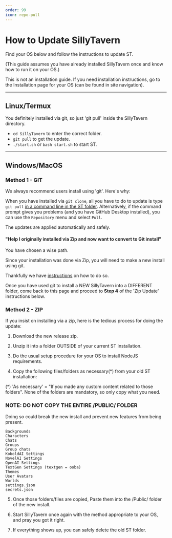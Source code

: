```yaml
---
order: 99
icon: repo-pull
---
```


# How to Update SillyTavern

Find your OS below and follow the instructions to update ST.

(This guide assumes you have already installed SillyTavern once and know how to run it on your OS.)

This is not an installation guide. If you need installation instructions, go to the Installation page for your OS (can be found in site navigation).

----

## Linux/Termux

You definitely installed via git, so just 'git pull' inside the SillyTavern directory.

- `cd SillyTavern` to enter the correct folder.
- `git pull` to get the update.
- `./start.sh` or `bash start.sh` to start ST.

----

## Windows/MacOS

### Method 1 - GIT

We always recommend users install using 'git'. Here's why:

When you have installed via `git clone`, all you have to do to update is type `git pull` [in a command line in the ST folder](https://www.google.com/search?q=how+to+open+command+prompt+in+a+folder).
Alternatively, if the command prompt gives you problems (and you have GitHub Desktop installed), you can use the `Repository` menu and select `Pull`.

The updates are applied automatically and safely.

#### "Help I originally installed via Zip and now want to convert to Git install"

You have chosen a wise path.

Since your installation was done via Zip, you will need to make a new install using git.

Thankfully we have [instructions](https://docs.sillytavern.app/installation/windows/) on how to do so.

Once you have used git to install a NEW SillyTavern into a DIFFERENT folder, come back to this page and proceed to **Step 4** of the 'Zip Update' instructions below.

### Method 2 - ZIP

If you insist on installing via a zip, here is the tedious process for doing the update:

1. Download the new release zip.
2. Unzip it into a folder OUTSIDE of your current ST installation.
3. Do the usual setup procedure for your OS to install NodeJS requirements.

4. Copy the following files/folders as necessary(*) from your old ST installation:

  (*) 'As necessary' = "If you made any custom content related to those folders".
  None of the folders are mandatory, so only copy what you need.

### NOTE: DO NOT COPY THE ENTIRE /PUBLIC/ FOLDER

  Doing so could break the new install and prevent new features from being present.

```plaintext
Backgrounds
Characters
Chats
Groups
Group chats
KoboldAI Settings
NovelAI Settings
OpenAI Settings
TextGen Settings (textgen = ooba)
Themes
User Avatars
Worlds
settings.json
secrets.json
```
  
5. Once those folders/files are copied, Paste them into the /Public/ folder of the new install.

6. Start SillyTavern once again with the method appropriate to your OS, and pray you got it right.

7. If everything shows up, you can safely delete the old ST folder.
